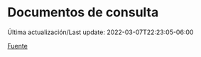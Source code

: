 # Documentos de consulta

Última actualización/Last update: 2022-03-07T22:23:05-06:00

 [Fuente](https://coronavirus.gob.mx/documentos-de-consulta/)
